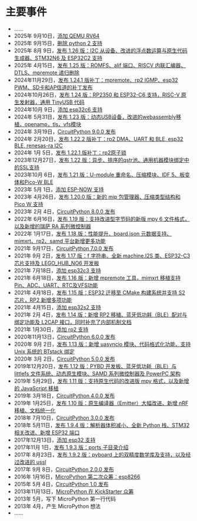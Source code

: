 # 主要事件

- ……
- 2025年 9月10日，[添加 QEMU RV64](https://github.com/micropython/micropython/commit/44986b1f0401f086254f7dabc65f1816db35829a)
- 2025年 9月15日，[删除 python 2 支持](https://github.com/micropython/micropython/commit/f0c6f16b9eeedc11f3b042704109fddb9aa3532f)
- 2025年 8月 9日，[发布 1.26 版：I2C 从设备、改进的浮点数运算与原生代码生成器、STM32N6 及 ESP32C2 支持](https://github.com/micropython/micropython/releases/tag/v1.26.0)
- 2025年 4月15日，[发布 1.25 版：ROMFS、alif 端口、RISCV 内联汇编器、DTLS、mpremote 递归删除](https://github.com/micropython/micropython/releases/tag/v1.25.0)
- 2024年11月29日，[发布 1.24.1 版补丁：mpremote、rp2 IGMP、esp32 PWM、SD卡和AP信道的补丁发布](https://github.com/micropython/micropython/releases/tag/v1.24.1)
- 2024年10月26日，[发布 1.24 版：RP2350 和 ESP32-C6 支持，RISC-V 原生发射器，通用 TinyUSB 代码](https://github.com/micropython/micropython/releases/tag/v1.24.0)
- 2024年10月 9日，[添加 esp32c6 支持](https://github.com/micropython/micropython/commits/6d799378bad4474e77ddb2fa2187ecd6e290e0ba)
- 2024年 5月31日，[发布 1.23 版：动态USB设备，改进的webassembly移植，openamp，tls，vfs模块](https://github.com/micropython/micropython/releases/tag/v1.23.0)
- 2024年 3月19日，[CircuitPython 9.0.0 发布](https://github.com/adafruit/circuitpython/releases/tag/9.0.0)
- 2024年 2月20日，[发布 1.22.2 版补丁：rp2 DMA、UART 和 BLE, esp32 BLE, renesas-ra I2C](https://github.com/micropython/micropython/releases/tag/v1.22.2)
- 2024年 1月 5日，[发布 1.22.1 版补丁：rp2原子锁](https://github.com/micropython/micropython/releases/tag/v1.22.1)
- 2023年12月27日，[发布 1.22 版：异步、排序的qstr池、通用机器模块绑定中的SSL支持](https://github.com/micropython/micropython/releases/tag/v1.22.0)
- 2023年10月 6日，[发布 1.21 版：U-module 重命名、压缩模块、IDF 5、板变体和Pico-W BLE](https://github.com/micropython/micropython/releases/tag/v1.21.0)
- 2023年 5月 1日，[添加 ESP-NOW 支持](https://github.com/micropython/micropython/commits/7fa322afb8b3d4b124fa613d357cba5c30ac56d8)
- 2023年 4月26日，[发布 1.20.0 版：新的 mip 包管理器、压缩类型结构和 Pico W 支持](https://github.com/micropython/micropython/releases/tag/v1.20.0)
- 2023年 2月 4日，[CircuitPython 8.0.0 发布](https://github.com/adafruit/circuitpython/releases/tag/8.0.0)
- 2022年 6月16日，[发布 1.19 版：支持改进型字节码的新版 mpy 6 文件格式，以及新增的瑞萨 RA 系列微控制器](https://github.com/micropython/micropython/releases/tag/v1.19)
- 2022年 1月17日，[发布 1.18 版：性能提升、board.json 元数据支持、mimxrt、rp2、samd 平台新增更多功能](https://github.com/micropython/micropython/releases/tag/v1.18)
- 2021年 9月17日，[CircuitPython 7.0.0 发布](https://github.com/adafruit/circuitpython/releases/tag/7.0.0)
- 2021年 9月 2日，[发布 1.17 版：f 字符串、全新 machine.I2S 类、ESP32-C3 芯片支持及 LEGO_HUB_NO6 开发板](https://github.com/micropython/micropython/releases/tag/v1.17)
- 2021年 7月18日，[添加 esp32c3 支持](https://github.com/micropython/micropython/commits/6823514845c13339efb0e3ff716d2cfa72297d72)
- 2021年 6月18日，[发布 1.16 版：新增 mpremote 工具，mimxrt 移植支持Pin、ADC、UART、RTC及VFS功能](https://github.com/micropython/micropython/releases/tag/v1.16)
- 2021年 4月18日，[发布 1.15 版：ESP32 迁移至 CMake 构建系统并支持 S2 芯片，RP2 新增多项功能](https://github.com/micropython/micropython/releases/tag/v1.15)
- 2021年 4月15日，[添加 esp32s2 支持](https://github.com/micropython/micropython/commits/66a86a061530eeee51191c3c667e9bc3cfcfda40)
- 2021年 2月 4日，[发布 1.14 版：新增 RP2 移植、蓝牙低功耗（BLE）配对与绑定功能及 L2CAP 接口，同时补充了内部机制文档](https://github.com/micropython/micropython/releases/tag/v1.14)
- 2021年 1月30日，[添加 rp2 支持](https://github.com/micropython/micropython/commits/469345e7285128739e2934e7934e107ffda79fc1)
- 2020年11月13日，[CircuitPython 6.0.0 发布](https://github.com/adafruit/circuitpython/releases/tag/6.0.0)
- 2020年 9月 2日，[发布 1.13 版：新增 uasyncio 模块、代码格式化功能、支持 Unix 系统的 BTstack 绑定](https://github.com/micropython/micropython/releases/tag/v1.13)
- 2020年 3月 2日，[CircuitPython 5.0.0 发布](https://github.com/adafruit/circuitpython/releases/tag/5.0.0)
- 2019年12月20日，[发布 1.12 版：PYBD 开发板、蓝牙低功耗（BLE）与 littlefs 文件系统、动态原生模块、SAMD 系列微控制器及 PowerPC 架构](https://github.com/micropython/micropython/releases/tag/v1.12)
- 2019年 5月29日，[发布 1.11 版：支持原生代码的改进版 mpy 格式，以及新增的 JavaScript 移植](https://github.com/micropython/micropython/releases/tag/v1.11)
- 2019年 3月18日，[CircuitPython 4.0.0 发布](https://github.com/adafruit/circuitpython/releases/tag/4.0.0)
- 2019年 1月25日，[发布 1.10 版：原生编译器（Emitter）大幅改进、新增 nRF 移植、文档统一化](https://github.com/micropython/micropython/releases/tag/v1.10)
- 2018年 7月10日，[CircuitPython 3.0.0 发布](https://github.com/adafruit/circuitpython/releases/tag/3.0.0)
- 2018年 5月11日，[发布 1.9.4 版：解析器体积减小、全新 Python 栈、STM32 相关改进、新增 ESP32 端口](https://github.com/micropython/micropython/releases/tag/v1.9.4)
- 2017年12月13日，[添加 esp32 支持](https://github.com/micropython/micropython/commits/bc08c884a2e7d1d3a4476c224f230b90ee2bf1e3)
- 2017年11月 1日，[发布 1.9.3 版：ports 子目录介绍](https://github.com/micropython/micropython/releases/tag/v1.9.3)
- 2017年 8月23日，[发布 1.9.2 版：pyboard 上的双精度数学库及支持，以及经过改进的 ussl](https://github.com/micropython/micropython/releases/tag/v1.9.2)
- 2017年 9月 8日，[CircuitPython 2.0.0 发布](https://github.com/adafruit/circuitpython/releases/tag/2.0.0)
- 2016年 1月16日，[MicroPython 第二次众筹：esp8266](https://www.kickstarter.com/projects/214379695/micropython-on-the-esp8266-beautifully-easy-iot/posts)
- 2015年 5月 4日，[CircuitPython 1.0 发布](https://github.com/adafruit/circuitpython/releases/tag/v1.0)
- 2013年11月13日，[MicroPython 在 KickStarter 众筹](https://www.kickstarter.com/projects/214379695/micro-python-python-for-microcontrollers)
- 2013年 5月，写下 MicroPython 第一行代码
- 2013年 4月，产生 MicroPython 想法
- ……
